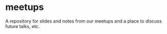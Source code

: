 meetups
=======

A repository for slides and notes from our meetups and a place to discuss future talks, etc.
